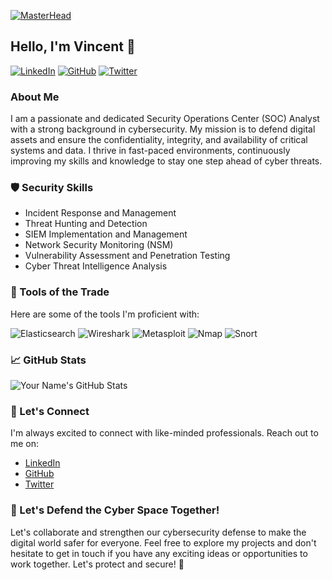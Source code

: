[![MasterHead](https://camo.githubusercontent.com/ba9f3bd30647e352a3f5e1e45eb45c6ec7bad6155cd16aaedf4a426738da0ca5/68747470733a2f2f696e646f616e616c79746963612e636f6d2f7374617469632f696d616765732f62616e6e6572722e676966)](https://vincent-chege.io)

## Hello, I'm Vincent :wave:

[![LinkedIn](https://img.shields.io/badge/LinkedIn-Connect-blue?style=flat&logo=linkedin)](https://www.linkedin.com/in/vincent-chege)
[![GitHub](https://img.shields.io/badge/GitHub-Follow-black?style=flat&logo=github)](https://github.com/vinn-chege)
[![Twitter](https://img.shields.io/badge/Twitter-Follow-blue?style=flat&logo=twitter)](https://twitter.com/_vincentchege)

### About Me

I am a passionate and dedicated Security Operations Center (SOC) Analyst with a strong background in cybersecurity. My mission is to defend digital assets and ensure the confidentiality, integrity, and availability of critical systems and data. I thrive in fast-paced environments, continuously improving my skills and knowledge to stay one step ahead of cyber threats.



### 🛡️ Security Skills

- Incident Response and Management
- Threat Hunting and Detection
- SIEM Implementation and Management
- Network Security Monitoring (NSM)
- Vulnerability Assessment and Penetration Testing
- Cyber Threat Intelligence Analysis

### 🧰 Tools of the Trade

Here are some of the tools I'm proficient with:

![Elasticsearch](https://img.shields.io/badge/Elasticsearch-Proficient-informational?style=flat&logo=elasticsearch&logoColor=white&color=green)
![Wireshark](https://img.shields.io/badge/Wireshark-Advanced-informational?style=flat&logo=wireshark&logoColor=white&color=blue)
![Metasploit](https://img.shields.io/badge/Metasploit-Intermediate-informational?style=flat&logo=metasploit&logoColor=white&color=orange)
![Nmap](https://img.shields.io/badge/Nmap-Advanced-informational?style=flat&logo=nmap&logoColor=white&color=yellow)
![Snort](https://img.shields.io/badge/Snort-Intermediate-informational?style=flat&logo=snort&logoColor=white&color=blue)



### 📈 GitHub Stats

![Your Name's GitHub Stats](https://github-readme-stats.vercel.app/api?username=vinn-chege&show_icons=true&theme=radical)

### 🤝 Let's Connect

I'm always excited to connect with like-minded professionals. Reach out to me on:

- [LinkedIn](https://www.linkedin.com/in/vincent-chege)
- [GitHub](https://github.com/vinn-chege)
- [Twitter](https://twitter.com/_vincentchege)

### 🚀 Let's Defend the Cyber Space Together!

Let's collaborate and strengthen our cybersecurity defense to make the digital world safer for everyone. Feel free to explore my projects and don't hesitate to get in touch if you have any exciting ideas or opportunities to work together. Let's protect and secure! :rocket:
